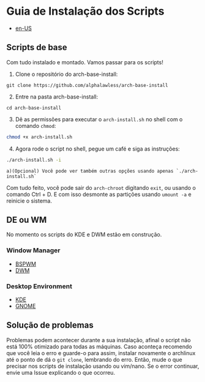 # Guia de Instalação dos Scripts
* [en-US](../INSTALL.md)

## Scripts de base

Com tudo instalado e montado. Vamos passar para os scripts!

1. Clone o repositório do arch-base-install:
```
git clone https://github.com/alphalawless/arch-base-install
```
2. Entre na pasta arch-base-install:
```
cd arch-base-install
```
3. Dê as permissões para executar o `arch-install.sh` no shell com o comando `chmod`:
```sh
chmod +x arch-install.sh
```
4. Agora rode o script no shell, pegue um café e siga as instruções:
```sh
./arch-install.sh -i
```
    a)(Opcional) Você pode ver também outras opções usando apenas `./arch-install.sh`

Com tudo feito, você pode sair do `arch-chroot` digitando `exit`, ou usando o comando Ctrl + D. E com isso desmonte as partições usando `umount -a` e reinicie o sistema.

## DE ou WM

No momento os scripts do KDE e DWM estão em construção.

### Window Manager
* [BSPWM](../bspwm)
* [DWM](../dwm)

### Desktop Environment
* [KDE](../kde)
* [GNOME](../gnome)

## Solução de problemas

Problemas podem acontecer durante a sua instalação, afinal o script não está 100% otimizado para todas as máquinas. Caso aconteça recomendo que você leia o erro e guarde-o para assim, instalar novamente o archlinux até o ponto de dá o `git clone`, lembrando do erro. Então, mude o que precisar nos scripts de instalação usando ou vim/nano. Se o error continuar, envie uma Issue explicando o que ocorreu.
